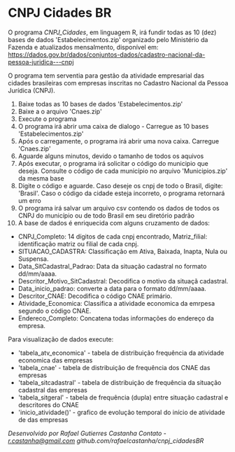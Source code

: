 # CNPJ Cidades BR

O programa *CNPJ_Cidades*, em linguagem R, irá fundir todas as 10 (dez) bases de dados 'Estabelecimentos.zip' organizado pelo Ministério da Fazenda e atualizados mensalmento, disponível em:
https://dados.gov.br/dados/conjuntos-dados/cadastro-nacional-da-pessoa-juridica---cnpj  

O programa tem serventia para gestão da atividade empresarial das cidades brasileiras com empresas inscritas no Cadastro Nacional da Pessoa Jurídica (CNPJ). 

1) Baixe todas as 10 bases de dados 'Estabelecimentos.zip'
2) Baixe a o arquivo 'Cnaes.zip'
3) Execute o programa
4) O programa irá abrir uma caixa de dialogo - Carregue as 10 bases 'Estabelecimentos.zip'
5) Após o carregamente, o programa irá abrir uma nova caixa. Carregue 'Cnaes.zip'
6) Aguarde alguns minutos, devido o tamanho de todos os aquivos
7) Após executar, o programa irá solicitar o código do municipio que deseja. Consulte o código de cada município no arquivo 'Municipios.zip' da mesma base 
8) Digite o código e aguarde. Caso deseje os cnpj de todo o Brasil, digite: 'Brasil'. Caso o código da cidade esteja incorreto, o programa retornará um erro
9) O programa irá salvar um arquivo csv contendo os dados de todos os CNPJ do município ou de todo Brasil em seu diretório padrão
10) A base de dados é enriquecida com alguns cruzamento de dados:
 - CNPJ_Completo: 14 dígitos de cada cnpj encontrado, Matriz_filial: identificação matriz ou filial de cada cnpj.
 - SITUACAO_CADASTRA: Classificação em Ativa, Baixada, Inapta, Nula ou Suspensa. 
 - Data_SitCadastral_Padrao: Data da situação cadastral no formato dd/mm/aaaa.
 - Descritor_Motivo_SitCadastral: Decodifica o motivo da situaçã cadastral.
 - Data_inicio_padrao: converte a data para o formato dd/mm/aaaa.
 - Descritor_CNAE: Decodifica o código CNAE primário.
 - Atividade_Economica: Classifica a atividade economica da emrpesa segundo o código CNAE.
 - Endereco_Completo: Concatena todas informações do endereço da empresa.

Para visualização de dados execute:
- 'tabela_atv_economica' - tabela de distribuição frequência da atividade economica das empresas
- 'tabela_cnae' - tabela de distribuição de frequência dos CNAE das empresas
- 'tabela_sitcadastral' - tabela de distribuição de frequência da situação cadastral das empresas
- 'tabela_sitgeral' - tabela de frequência (dupla) entre situação cadastral e descritores do CNAE
- 'inicio_atividade()'  - grafico de evolução temporal do início de atividade de das empresas
  
*Desenvolvido por Rafael Gutierres Castanha*
*Contato - r.castanha@gmail.com*
*github.com/rafaelcastanha/cnpj_cidadesBR*

